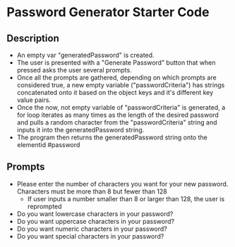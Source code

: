 # Password Generator Starter Code
## Description
- An empty var "generatedPassword" is created.
- The user is presented with a "Generate Password" button that when pressed asks the user several prompts.
- Once all the prompts are gathered, depending on which prompts are considered true, a new empty variable ("passwordCriteria") has strings concatenated onto it based on the object keys and it's different key value pairs. 
- Once the now, not empty variable of "passwordCriteria" is generated, a for loop iterates as many times as the length of the desired password and pulls a random character from the "passwordCriteria" string and inputs it into the generatedPassword string. 
- The program then returns the generatedPassword string onto the elementid #password

## Prompts
- Please enter the number of characters you want for your new password. Characters must be more than 8 but fewer than 128
  - If user inputs a number smaller than 8 or larger than 128, the user is reprompted
- Do you want lowercase characters in your password? 
- Do you want uppercase characters in your password? 
- Do you want numeric characters in your password? 
- Do you want special characters in your password? 

